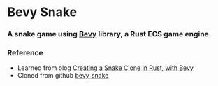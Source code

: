 # Bevy Snake

### A snake game using [Bevy](https://github.com/bevyengine/bevy) library, a Rust ECS game engine.

### Reference
- Learned from blog [Creating a Snake Clone in Rust, with Bevy](https://mbuffett.com/posts/bevy-snake-tutorial/)
- Cloned from github [bevy_snake](https://github.com/marcusbuffett/bevy_snake)